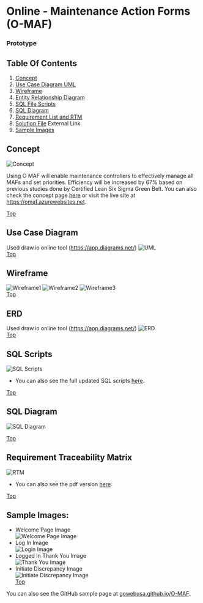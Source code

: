 # Online - Maintenance Action Forms (O-MAF)
### Prototype
## Table Of Contents
1. [Concept](#concept)
2. [Use Case Diagram UML](#use-case-diagram)
3. [Wireframe](#wireframe)
4. [Entity Relationship Diagram](#erd)
5. [SQL File Scripts](#sql-scripts)
6. [SQL Diagram](#sql-diagram)
7. [Requirement List and RTM](#requirement-traceability-matrix)
8. [Solution File](https://github.com/gowebUSA/O-MAF/tree/master/OMAF) External Link
9. [Sample Images](#sample-images)

## Concept
![Concept](https://github.com/gowebUSA/MSSA-Project/blob/master/TSQL/Project-Step-7/prototype/images/Concept.png)

Using O MAF will enable maintenance controllers to effectively manage all MAFs and set priorities. Efficiency will be increased by 67% based on previous studies done by Certified Lean Six Sigma Green Belt. You can also check the concept page [here](https://github.com/gowebUSA/MSSA-Project/tree/master/TSQL/Project-Step-7) or visit the live site at https://omaf.azurewebsites.net.

[Top](#online---maintenance-action-forms-o-maf)
## Use Case Diagram
Used draw.io online tool (https://app.diagrams.net/)
![UML](https://github.com/gowebUSA/MSSA-Project/blob/master/TSQL/Project-Step-7/Case%20UML.png)
<br />
[Top](#online---maintenance-action-forms-o-maf)
## Wireframe
![Wireframe1](https://github.com/gowebUSA/MSSA-Project/blob/master/TSQL/Project-Step-7/prototype/images/Wireframe1.png)
![Wireframe2](https://github.com/gowebUSA/MSSA-Project/blob/master/TSQL/Project-Step-7/prototype/images/Wireframe2.png)
![Wireframe3](https://github.com/gowebUSA/MSSA-Project/blob/master/TSQL/Project-Step-7/prototype/images/Wireframe3.png)
<br />
[Top](#online---maintenance-action-forms-o-maf)
## ERD
Used draw.io online tool (https://app.diagrams.net/)
![ERD](https://github.com/gowebUSA/MSSA-Project/blob/master/TSQL/Project-Step-7/prototype/images/O-MAF%20ERD.png)
<br />
[Top](#online---maintenance-action-forms-o-maf)
## SQL Scripts
![SQL Scripts](https://github.com/gowebUSA/MSSA-Project/blob/master/TSQL/Project-Step-7/prototype/images/SQL1-7.png)
- You can also see the full updated SQL scripts [here](https://github.com/gowebUSA/MSSA-Project/blob/master/T-SQL/o_maf.sql).

[Top](#online---maintenance-action-forms-o-maf)
## SQL Diagram
![SQL Diagram](https://github.com/gowebUSA/MSSA-Project/blob/master/TSQL/Project-Step-7/prototype/images/OMaf-Sql-Diagram-200402.png)

[Top](#online---maintenance-action-forms-o-maf)
## Requirement Traceability Matrix
![RTM](https://github.com/gowebUSA/MSSA-Project/blob/master/TSQL/Project-Step-7/prototype/images/rtm123.png)
- You can also see the pdf version [here](https://github.com/gowebUSA/MSSA-Project/blob/master/TSQL/Project-Step-7/Requirement%20List%20and%20RTM.pdf).

[Top](#online---maintenance-action-forms-o-maf)
## Sample Images:
- Welcome Page Image <br />
![Welcome Page Image](https://github.com/gowebUSA/MSSA-Project/blob/master/TSQL/Project-Step-7/prototype/WelcomePage2.png)
- Log In Image <br />
![Login Image](https://GitHub.com/gowebUSA/MSSA-Project/raw/master/TSQL/Project-Step-7/prototype/Login-Image3.png)
- Logged In Thank You Image <br />
![Thank You Image](https://github.com/gowebUSA/MSSA-Project/blob/master/TSQL/Project-Step-7/prototype/ThankYouPage.png)
- Initiate Discrepancy Image <br />
![Initiate Discrepancy Image](https://github.com/gowebUSA/MSSA-Project/blob/master/TSQL/Project-Step-7/prototype/InitiateDisc2.png)<br />
[Top](#online---maintenance-action-forms-o-maf)

You can also see the GitHub sample page at [gowebusa.github.io/O-MAF](https://gowebusa.github.io/O-MAF/).


